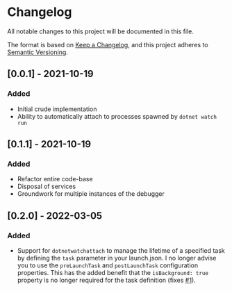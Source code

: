 # Changelog

All notable changes to this project will be documented in this file.

The format is based on [Keep a Changelog](https://keepachangelog.com/en/1.0.0/),
and this project adheres to [Semantic Versioning](https://semver.org/spec/v2.0.0.html).

## [0.0.1] - 2021-10-19

### Added

- Initial crude implementation
- Ability to automatically attach to processes spawned by `dotnet watch run`

## [0.1.1] - 2021-10-19

### Added

- Refactor entire code-base
- Disposal of services
- Groundwork for multiple instances of the debugger

## [0.2.0] - 2022-03-05

### Added

- Support for `dotnetwatchattach` to manage the lifetime of a specified task by defining the `task` parameter in your launch.json. I no longer advise you to use the `preLaunchTask` and `postLaunchTask` configuration properties. This has the added benefit that the `isBackground: true` property is no longer required for the task definition (fixes [#1](https://github.com/Trottero/dotnet-watch-attach/issues/1)).

